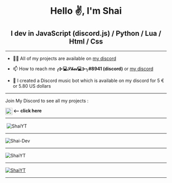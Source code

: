 <h1 align="center">Hello ✌️, I'm Shai</h1>
<h2 align="center">I dev in JavaScript (discord.js) / Python / Lua / Html / Css </h2>

---



- 👨‍💻 All of my projects are available on [my discord](https://discord.gg/E3KcF737ED) 

- 📫 How to reach me **╭⊱💻𝒮𝒽𝒶𝒾💻⊱╮#8941 (discord)** or [my discord](https://discord.gg/E3KcF737ED)

- 🎵 I created a Discord music bot which is available on my discord for 5 € or 5.80 US dollars

---

Join My Discord to see all my projects :

[<img align="left" alt="My discord" width="22px" src="https://clipartcraft.com/images/discord-logo-transparent-overlay-1.png" />][discord] **<-- click here**

---

<p>&nbsp;<img align="center" src="https://github-readme-stats.vercel.app/api?username=ShaiYT&count_private=true&show_icons=true?theme=buefy&locale=en" alt="ShaiYT" /></p>

---

<p><img align="center" src="https://github-readme-streak-stats.herokuapp.com/?user=Shai-Dev&theme=default&locale=en" alt="Shai-Dev" /></p>

---

<p><img align="center" src="https://github-readme-stats.vercel.app/api/top-langs/?username=ShaiYT&layout=compact&count_private=true&locale=fr" alt="ShaiYT" /></p>

---

<p align="left"> <a href="https://github.com/ryo-ma/github-profile-trophy"><img src="https://github-profile-trophy.vercel.app/?username=ShaiYT&title=Commit&title=Repositories" alt="ShaiYT" /></a> </p>

---

[discord]: https://discord.gg/E3KcF737ED
